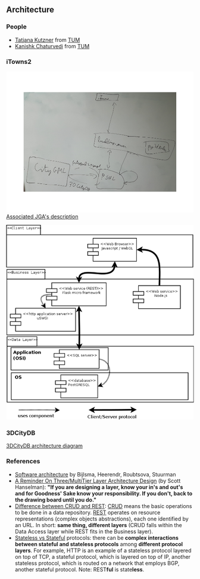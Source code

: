 ## Architecture

### People
 * [Tatjana Kutzner](https://github.com/TatjanaKutzner/CityGML-UtilityNetwork-ADE) from [TUM](https://www.gis.bgu.tum.de/unser-team/lehrstuhlangehoerige/dr-tatjana-kutzner/)
 * [Kanishk Chaturvedi](https://github.com/kanishk-chaturvedi/CityGML-3.0) from [TUM](https://www.gis.bgu.tum.de/unser-team/lehrstuhlangehoerige/kanishk-chaturvedi/)

### iTowns2
![JGA's architecture diagram](https://github.com/MEPP-team/RICT/blob/master/Doc/Devel/Needs/Architecture/Pictures/2017_05_03_-_JGA_Achitecture_diagrama.png)
[Associated JGA's description](https://github.com/MEPP-team/RICT/wiki/2017_05_03_-_JGA_iTowns2_presentation)

![Sketchy iTowns usage/developing  context](Diagrams/OslandiaiTown2Context.png)

### 3DCityDB
[3DCityDB architecture diagram](https://github.com/3dcitydb/3dcitydb-web-map#architecture)
 
### References
  * [Software architecture](http://ftacademy.org/sites/ftacademy.org/files/materials/fta-m11-soft_arch-pre.pdf) by Bijlsma, Heerendr, Roubtsova, Stuurman
  * [A Reminder On Three/MultiTier Layer Architecture Design](https://www.hanselman.com/blog/AReminderOnThreeMultiTierLayerArchitectureDesignBroughtToYouByMyLateNightFrustrations.aspx) (by Scott Hanselman): **"If you are designing a layer, know your in's and out's and for Goodness' Sake know your responsibility.  If you don't, back to the drawing board until you do."**
  * [Difference between CRUD and REST](https://softwareengineering.stackexchange.com/questions/120716/difference-between-rest-and-crud): [CRUD](https://en.wikipedia.org/wiki/Create,_read,_update_and_delete) means the basic operations to be done in a data repository. [REST](https://en.wikipedia.org/wiki/Representational_state_transfer) operates on resource  representations (complex objects abstractions), each one identified by an URL. In short: **same thing, different layers** (CRUD falls within the Data Access layer while REST fits in the Business layer).
  * [Stateless vs Stateful](https://en.wikipedia.org/wiki/Stateless_protocol) protocols: there can be **complex interactions between stateful and stateless protocols** among **different protocol layers**. For example, HTTP is an example of a stateless protocol layered on top of TCP, a stateful protocol, which is layered on top of IP, another stateless protocol, which is routed on a network that employs BGP, another stateful protocol. Note: REST**ful** is state**less**.
